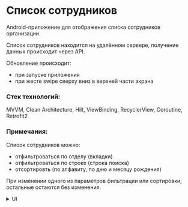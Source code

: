 # Список сотрудников

Android-приложение для отображения списка сотрудников организации.

Список сотрудников находится на удалённом сервере, получение данных происходит через API.

Обновление происходит:
- при запуске приложения
- при жесте swipe сверху вниз в верхней части экрана

### Стек технологий:
MVVM, Clean Architecture, Hilt, ViewBinding, RecyclerView, Coroutine, Retrofit2

### Примечания:

Список сотрудников можно:
- отфильтроваться по отделу (вкладки)
- отфильтроваться по строке (строка поиска)
- отсортировть (по алфавиту, по дню и месяцу рождения)

При изменении одного из параметров фильтрации или сортировки, остальные остаются без изменения.

<details><summary> UI </summary>

![общий_сотрудники60](https://user-images.githubusercontent.com/94065894/187345643-ae23be17-2b7b-40df-90a0-b9d59eab5344.png)

</details>